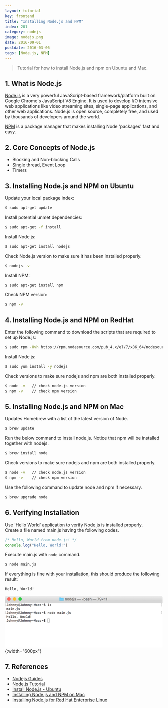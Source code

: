 ```yaml
---
layout: tutorial
key: frontend
title: "Installing Node.js and NPM"
index: 201
category: nodejs
image: nodejs.png
date: 2016-09-01
postdate: 2016-03-06
tags: [Node.js, NPM]
---
```


> Tutorial for how to install Node.js and npm on Ubuntu and Mac.

## 1. What is Node.js
[Node.js](https://nodejs.org) is a very powerful JavaScript-based framework/platform built on Google Chrome's JavaScript V8 Engine. It is used to develop I/O intensive web applications like video streaming sites, single-page applications, and other web applications. Node.js is open source, completely free, and used by thousands of developers around the world.

[NPM](https://www.npmjs.com/) is a package manager that makes installing Node 'packages' fast and easy.

## 2. Core Concepts of Node.js
* Blocking and Non-blocking Calls
* Single thread, Event Loop
* Timers

## 3. Installing Node.js and NPM on Ubuntu
Update your local package index:
```sh
$ sudo apt-get update
```
Install potential unmet dependencies:
```sh
$ sudo apt-get -f install
```
Install Node.js:
```sh
$ sudo apt-get install nodejs
```
Check Node.js version to make sure it has been installed properly.
```sh
$ nodejs -v
```
Install NPM:
```sh
$ sudo apt-get install npm
```
Check NPM version:
```sh
$ npm -v  
```

## 4. Installing Node.js and NPM on RedHat
Enter the following command to download the scripts that are required to set up Node.js:
```sh
$ sudo rpm -Uvh https://rpm.nodesource.com/pub_4.x/el/7/x86_64/nodesource-release-el7-1.noarch.rpm
```
Install Node.js:
```sh
$ sudo yum install -y nodejs
```

Check versions to make sure nodejs and npm are both installed properly.
```sh
$ node -v   // check node.js version
$ npm -v    // check npm version
```

## 5. Installing Node.js and NPM on Mac
Updates Homebrew with a list of the latest version of Node.
```sh
$ brew update
```
Run the below command to install node.js. Notice that npm will be installed together with nodejs.
```sh
$ brew install node
```

Check versions to make sure nodejs and npm are both installed properly.
```sh
$ node -v   // check node.js version
$ npm -v    // check npm version
```

Use the following command to update node and npm if necessary.
```sh
$ brew upgrade node
```

## 6. Verifying Installation
Use 'Hello World' application to verify Node.js is installed properly.  
Create a file named main.js having the following codes.
```javascript
/* Hello, World from node.js! */
console.log("Hello, World!")
```
Execute main.js with `node` command.
```sh
$ node main.js
```
If everything is fine with your installation, this should produce the following result:
```sh
Hello, World!
```
![image](/public/tutorials/201/testnode.png){:width="600px"}

## 7. References
* [Nodejs Guides](https://nodejs.org/en/docs/guides/)
* [Node.js Tutorial](https://www.tutorialspoint.com/nodejs/index.htm)
* [Install Node.js - Ubuntu](https://www.godaddy.com/help/install-nodejs-ubuntu-17395)
* [Installing Node.js and NPM on Mac](https://treehouse.github.io/installation-guides/mac/node-mac.html)
* [Installing Node.js for Red Hat Enterprise Linux](http://www.brocade.com/content/html/en/sdn-controller/3.0.0/software-installation/GUID-623FE4DD-4209-406B-8322-C48A5C8385B8.html)
